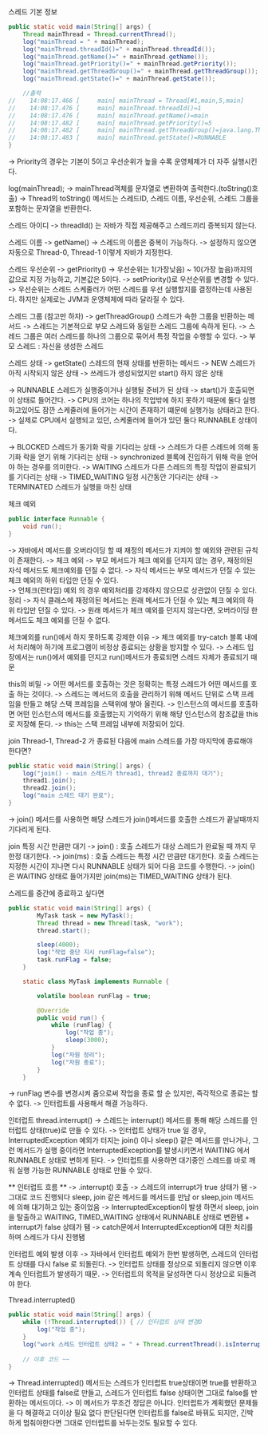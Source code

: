 스레드 기본 정보
```java
public static void main(String[] args) {
    Thread mainThread = Thread.currentThread();
    log("mainThread = " + mainThread);
    log("mainThread.threadId()=" + mainThread.threadId());
    log("mainThread.getName()=" + mainThread.getName());
    log("mainThread.getPriority()=" + mainThread.getPriority());
    log("mainThread.getThreadGroup()=" + mainThread.getThreadGroup());
    log("mainThread.getState()=" + mainThread.getState());

    //출력 
//    14:08:17.466 [     main] mainThread = Thread[#1,main,5,main]
//    14:08:17.476 [     main] mainThread.threadId()=1
//    14:08:17.476 [     main] mainThread.getName()=main
//    14:08:17.482 [     main] mainThread.getPriority()=5
//    14:08:17.482 [     main] mainThread.getThreadGroup()=java.lang.ThreadGroup[name=main,maxpri=10]
//    14:08:17.483 [     main] mainThread.getState()=RUNNABLE
}
```
->  Priority의 경우는 기본이 5이고 우선순위가 높을 수록 운영체제가 더 자주 실행시킨다.

log(mainThread);
->  mainThread객체를 문자열로 변환하여 출력한다.(toString()호출)
->  Thread의 toString() 메서드는 스레드ID, 스레드 이름, 우선순위, 스레드 그룹을 포함하는 문자열을 반환한다.

스레드 아이디
->  threadId() 는 자바가 직접 제공해주고 스레드끼리 증복되지 않는다.

스레드 이름
->  getName()
->  스레드의 이름은 중복이 가능하다.
->  설정하지 않으면 자동으로 Thread-0, Thread-1 이렇게 자바가 지정한다.

스레드 우선순위
->  getPriority()
->  우선순위는 1(가장낮음) ~ 10(가장 높음)까지의 값으로 지정 가능하고, 기본값은 5이다.
->  setPriority()로 우선순위를 변경할 수 있다.
->  우선순위는 스레드 스케줄러가 어떤 스레드를 우선 실행할지를 결정하는데 사용된다. 하지만 실제로는 JVM과 운영체제에 따라 달라질 수 있다.

스레드 그룹 (참고만 하자)
->  getThreadGroup() 스레드가 속한 그룹을 반환하는 메서드
->  스레드는 기본적으로 부모 스레드와 동일한 스레드 그룹에 속하게 된다.
->  스레드 그룹은 여러 스레드를 하나의 그룹으로 묶어서 특정 작업을 수행할 수 있다.
->  부모 스레드 : 자신을 생성한 스레드

스레드 상태
->  getState() 스레드의 현재 상태를 반환하는 메서드
->  NEW 스레드가 아직 시작되지 않은 상태
    ->  쓰레드가 생성되었지만 start() 하지 않은 상태

->  RUNNABLE 스레드가 실행중이거나 실행될 준비가 된 상태
    ->  start()가 호출되면 이 상태로 들어간다.
    ->  CPU의 코어는 하나의 작업밖에 하지 못하기 때문에 둘다 실행 하고있어도 잠깐 스케줄러에 들어가는 시간이 존재하기 떄문에
        실행가능 상태라고 한다.
    ->  실제로 CPU에서 실행되고 있던, 스케줄러에 들어가 있던 둘다 RUNNABLE 상태이다.

->  BLOCKED 스레드가 동기화 락을 기다리는 상태
    ->  스레드가 다른 스레드에 의해 동기화 락을 얻기 위해 기다리는 상태
    ->  synchronized 블록에 진입하기 위해 락을 얻어야 하는 경우를 의미한다.
->  WAITING 스레드가 다른 스레드의 특정 작업이 완료되기를 기다리는 상태
->  TIMED_WAITING 일정 시간동안 기다리는 상태
->  TERMINATED 스레드가 실행을 마친 상태


체크 예외
```java
public interface Runnable {
    void run();
}
```

->  자바에서 메서드를 오버라이딩 할 때 재정의 메서드가 지켜야 할 예외와 관련된 규칙이 존재한다.
    ->  체크 예외
    ->  부모 메서드가 체크 예외를 던지지 않는 경우, 재정의된 자식 메서드도 체크예외를 던질 수 없다.
    ->  자식 메서드는 부모 메서드가 던질 수 있는 체크 예외의 하위 타입만 던질 수 있다.  
    ->  언체크(런타임) 예외 의 경우 예외처리를 강제하지 않으므로 상관없이 던질 수 있다.
정리
->  자식 클래스에 재정의된 메서드는 원래 메서드가 던질 수 있는 체크 예외의 하위 타입만 던질 수 있다.
->  원래 메서드가 체크 예외를 던지지 않는다면, 오버라이딩 한 메서드도 체크 예외를 던질 수 없다.

체크예외를 run()에서 하지 못하도록 강제한 이유
->  체크 예외를 try-catch 블록 내에서 처리해야 하기에 프로그램이 비정상 종료되는 상황을 방지할 수 있다.
    ->  스레드 입장에서는 run()에서 예외를 던지고 run()메서드가 종료되면 스레드 자체가 종료되기 때문


this의 비밀
->  어떤 메서드를 호출하는 것은 정확히는 특정 스레드가 어떤 메서드를 호출 하는 것이다.
->  스레드는 메서드의 호출을 관리하기 위해 메서드 단위로 스택 프레임을 만들고 해당 스택 프레임을 스택위에 쌓아 올린다.
->  인스턴스의 메서드를 호출하면 어떤 인스턴스의 메서드를 호출했는지 기억하기 위해 해당 인스턴스의 참조값을 this로 저장해 둔다.
->  this는 스택 프레임 내부에 저장되어 있다.

join
Thread-1, Thread-2 가 종료된 다음에 main 스레드를 가장 마지막에 종료해야 한다면?

```java
public static void main(String[] args) {
    log("join() - main 스레드가 thread1, thread2 종료까지 대기");
    thread1.join();
    thread2.join();
    log("main 스레드 대기 완료");    
}
```
->  join() 메서드를 사용하면 해당 스레드가 join()메서드를 호출한 스레드가 끝날때까지 기다리게 된다.

join 특정 시간 만큼만 대기
->  join() : 호출 스레드가 대상 스레드가 완료될 때 까지 무한정 대기한다.
->  join(ms) : 호출 스레드는 특정 시간 만큼만 대기한다. 호출 스레드는 지정한 시간이 지나면 다시 RUNNABLE 상태가 되어 다음 코드를
                수행한다.
->  join()은 WAITING 상태로 들어가지만 join(ms)는 TIMED_WAITING 상태가 된다.

스레드를 중간에 종료하고 싶다면
```java
public static void main(String[] args) {
        MyTask task = new MyTask();
        Thread thread = new Thread(task, "work");
        thread.start();

        sleep(4000);
        log("작업 중단 지시 runFlag=false");
        task.runFlag = false;
    }

    static class MyTask implements Runnable {

        volatile boolean runFlag = true;

        @Override
        public void run() {
            while (runFlag) {
                log("작업 중");
                sleep(3000);
            }
            log("자원 정리");
            log("자원 종료");
        }
    }
```
->  runFlag 변수를 변경시켜 줌으로써 작업을 종료 할 순 있지만, 즉각적으로 종료는 할 수 없다.
->  인터럽트를 사용해서 해결 가능하다.

인터럽트
thread.interrupt()
->  스레드는 interrupt() 메서드를 통해 해당 스레드를 인터럽트 상태(true)로 만들 수 있다.
->  인터럽트 상태가 true 일 경우, InterruptedException 예외가 터지는 join() 이나 sleep() 같은 메서드를 만나거나,
    그런 메서드가 실행 중이라면 InterruptedException를 발생시키면서 WAITING 에서 RUNNABLE 상태로 변하게 된다.
->  인터럽트를 사용하면 대기중인 스레드를 바로 깨워 실행 가능한 RUNNABLE 상태로 만들 수 있다.

** 인터럽트 흐름 **
->  .interrupt() 호출 -> 스레드의 interrupt가 true 상태가 됌 -> 그대로 코드 진행되다 sleep, join 같은 메서드를 메서드를
    만남 or sleep,join 메서드에 의해 대기하고 있는 중이었음 -> InterruptedException이 발생 하면서 sleep, join을 탈출하고 WAITING, TIMED_WAITING 상태에서 RUNNABLE
    상태로 변환됌 + interrupt가 false 상태가 됌 ->  catch문에서 InterruptedException에 대한 처리를 하며 스레드가 다시 진행됌

인터럽트 예외 발생 이후
->  자바에서 인터럽트 예외가 한번 발생하면, 스레드의 인터럽트 상태를 다시 false 로 되돌린다.
->  인터럽트 상태를 정상으로 되돌리지 않으면 이후 계속 인터럽트가 발생하기 때문.
->  인터럽트의 목적을 달성하면 다시 정상으로 되돌려야 한다.

Thread.interrupted()
```java
public static void main(String[] args) {
    while (!Thread.interrupted()) { // 인터럽트 상태 변경O
        log("작업 중");
    }
    log("work 스레드 인터럽트 상태2 = " + Thread.currentThread().isInterrupted());
    
    // 이후 코드 ~~
}
```
->  Thread.interrupted() 메서드는 스레드가 인터럽트 true상태이면 true를 반환하고 인터럽트 상태를 false로 만들고,
    스레드가 인터럽트 false 상태이면 그대로 false를 반환하는 메서드이다.
->  이 메서드가 무조건 정답은 아니다. 인터럽트가 계획했던 문제들을 다 해결하고 더이상 필요 없다 판단된다면 인터럽트를 false로
    바꿔도 되지만, 긴박하게 멈춰야한다면 그대로 인터럽트를 놔두는것도 필요할 수 있다.




